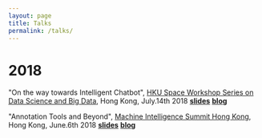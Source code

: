 ```yaml
---
layout: page
title: Talks
permalink: /talks/
---
```



# 2018


"On the way towards Intelligent Chatbot", [HKU Space Workshop Series on Data Science and Big Data](https://www.hkuspace.hku.hk/prog/workshop-series-on-data-science-and-big-data), Hong Kong, July.14th 2018 [**slides**](https://github.com/crownpku/crownpku.github.io/raw/master/slides/201807_%20On_the_way_towards_intelligent_chatbot.pdf) [**blog**](http://www.crownpku.com//2017/09/27/%E6%B5%85%E8%B0%88%E5%9E%82%E7%9B%B4%E9%A2%86%E5%9F%9F%E7%9A%84chatbot.html)


"Annotation Tools and Beyond", [Machine Intelligence Summit Hong Kong](https://www.re-work.co/events/machine-intelligence-summit-hong-kong-2018), Hong Kong, June.6th 2018 [**slides**](https://github.com/crownpku/crownpku.github.io/raw/master/slides/201806_Guan_Annotation_Tools_and_Beyond.pdf) [**blog**](http://www.crownpku.com//2018/03/15/Annotation-Tools-and-Beyond.html)
